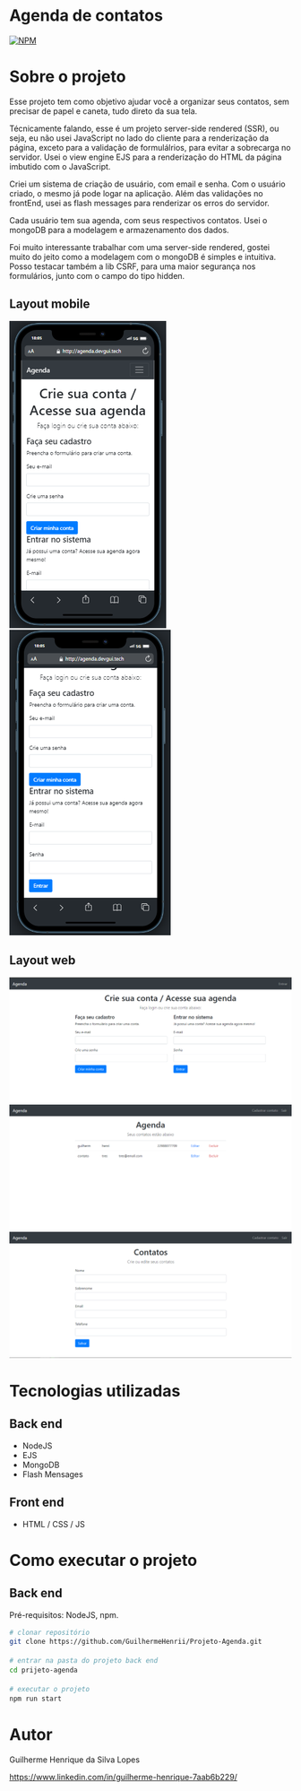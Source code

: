 # Agenda de contatos
[![NPM](https://img.shields.io/npm/l/react)](https://github.com/GuilhermeHenrii/Projeto-Agenda/blob/main/LICENSE) 

# Sobre o projeto

Esse projeto tem como objetivo ajudar você a organizar seus contatos, sem precisar de papel e caneta, tudo direto da sua tela.

Técnicamente falando, esse é um projeto server-side rendered (SSR), ou seja, eu não usei JavaScript no lado do cliente para a renderização da página, exceto para a validação de formulálrios, para evitar a sobrecarga no servidor. Usei o view engine EJS para a renderização do HTML da página imbutido com o JavaScript.

Criei um sistema de criação de usuário, com email e senha. Com o usuário criado, o mesmo já pode logar na aplicação. Além das validações no frontEnd, usei as flash messages para renderizar os erros do servidor.

Cada usuário tem sua agenda, com seus respectivos contatos. Usei o mongoDB para a modelagem e armazenamento dos dados.

Foi muito interessante trabalhar com uma server-side rendered, gostei muito do jeito como a modelagem com o mongoDB é simples e intuitiva. Posso testacar também a lib CSRF, para uma maior segurança nos formulários, junto com o campo do tipo hidden.

## Layout mobile
![Mobile 1](./assets/mobile01-agenda.PNG) ![Mobile 2](./assets/mobile02-agenda.PNG)

## Layout web
![Web 1](./assets/desktop-agenda.PNG)
![Web 2](./assets/tela-de-contatos-agenda.PNG)
![Web 3](./assets/cadastro-de-contatos-agenda.PNG)


# Tecnologias utilizadas
## Back end
- NodeJS
- EJS
- MongoDB
- Flash Mensages
## Front end
- HTML / CSS / JS

# Como executar o projeto

## Back end
Pré-requisitos: NodeJS, npm.

```bash
# clonar repositório
git clone https://github.com/GuilhermeHenrii/Projeto-Agenda.git

# entrar na pasta do projeto back end
cd prijeto-agenda

# executar o projeto
npm run start
```

# Autor

Guilherme Henrique da Silva Lopes

https://www.linkedin.com/in/guilherme-henrique-7aab6b229/